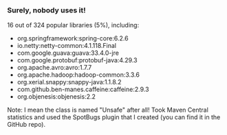 <!-- markdownlint-disable MD041 -->

### Surely, nobody uses it!

16 out of 324 popular libraries (5%), including:
- org.springframework:spring-core:6.2.6
- io.netty:netty-common:4.1.118.Final
- com.google.guava:guava:33.4.0-jre
- com.google.protobuf:protobuf-java:4.29.3
- org.apache.avro:avro:1.7.7
- org.apache.hadoop:hadoop-common:3.3.6
- org.xerial.snappy:snappy-java:1.1.8.2
- com.github.ben-manes.caffeine:caffeine:2.9.3
- org.objenesis:objenesis:2.2

Note: I mean the class is named "Unsafe" after all! Took Maven Central
statistics and used the SpotBugs plugin that I created (you can find
it in the GitHub repo).
